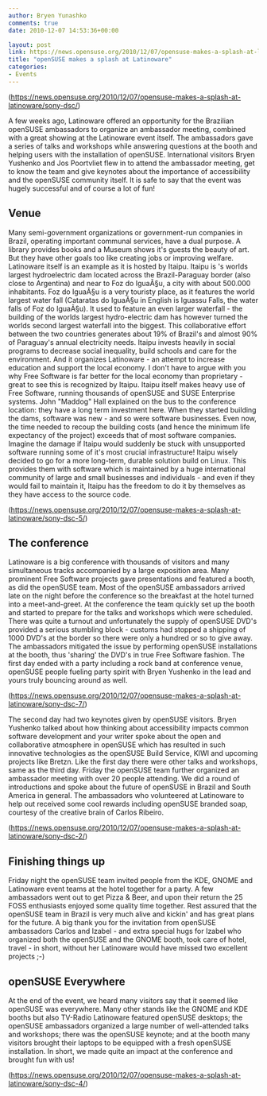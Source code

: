```yaml
---
author: Bryen Yunashko
comments: true
date: 2010-12-07 14:53:36+00:00

layout: post
link: https://news.opensuse.org/2010/12/07/opensuse-makes-a-splash-at-latinoware/
title: "openSUSE makes a splash at Latinoware"
categories:
- Events
---
```

(https://news.opensuse.org/2010/12/07/opensuse-makes-a-splash-at-latinoware/sony-dsc/)

A few weeks ago, Latinoware offered an opportunity for the Brazilian openSUSE ambassadors to organize an ambassador meeting, combined with a great showing at the Latinoware event itself. The ambassadors gave a series of talks and workshops while answering questions at the booth and helping users with the installation of openSUSE. International visitors Bryen Yushenko and Jos Poortvliet flew in to attend the ambassador meeting, get to know the team and give keynotes about the importance of accessibility and the openSUSE community itself. It is safe to say that the event was hugely successful and of course a lot of fun!

<!-- more -->


## Venue


Many semi-government organizations or government-run companies in Brazil, operating important communal services, have a dual purpose. A library provides books and a Museum shows it's guests the beauty of art. But they have other goals too like creating jobs or improving welfare. Latinoware itself is an example as it is hosted by Itaipu. Itaipu is 's worlds largest hydroelectric dam located across the Brazil-Paraguay border (also close to Argentina) and near to Foz do IguaÃ§u, a city with about 500.000 inhabitants. Foz do IguaÃ§u is a very touristy place, as it features the world largest water fall (Cataratas do IguaÃ§u in English is Iguassu Falls, the water falls of Foz do IguaÃ§u). It used to feature an even larger waterfall - the building of the worlds largest hydro-electric dam has however turned the worlds second largest waterfall into the biggest. This collaborative effort between the two countries generates about 19% of Brazil's and almost 90% of Paraguay's annual electricity needs. Itaipu invests heavily in social programs to decrease social  inequality, build schools and care for the environment. And it organizes Latinoware - an attempt to increase education and support the local economy. I don't have to argue with you why Free Software is far better for the local economy than proprietary - great to see this is recognized by Itaipu. Itaipu itself makes heavy use of Free Software, running thousands of openSUSE and SUSE Enterprise systems. John "Maddog" Hall explained on the bus to the conference location: they have a long term investment here. When they started building the dams, software was new - and so were software businesses. Even now, the time needed to recoup the building costs (and hence the minimum life expectancy of the project) exceeds that of most software companies. Imagine the damage if Itaipu would suddenly be stuck with unsupported software running some of it's most crucial infrastructure! Itaipu wisely decided to go for a more long-term, durable solution build on Linux. This provides them with software which is maintained by a huge international community of large and small businesses and individuals - and even if they would fail to maintain it, Itaipu has the freedom to do it by themselves as they have access to the source code.

(https://news.opensuse.org/2010/12/07/opensuse-makes-a-splash-at-latinoware/sony-dsc-5/)


## The conference


Latinoware is a big conference with thousands of visitors and many simultaneous tracks accompanied by a large exposition area. Many prominent Free Software projects gave presentations and featured a booth, as did the openSUSE team. Most of the openSUSE ambassadors arrived late on the night before the conference so the breakfast at the hotel turned into a meet-and-greet. At the conference the team quickly set up the booth and started to prepare for the talks and workshops which were scheduled. There was quite a turnout and unfortunately the supply of openSUSE DVD's provided a serious stumbling block - customs had stopped a shipping of 1000 DVD's at the border so there were only a hundred or so to give away. The ambassadors mitigated the issue by performing openSUSE installations at the booth, thus 'sharing' the DVD's in true Free Software fashion. The first day ended with a party including a rock band at conference venue, openSUSE people fueling party spirit with Bryen Yushenko in the lead and yours truly bouncing around as well.

(https://news.opensuse.org/2010/12/07/opensuse-makes-a-splash-at-latinoware/sony-dsc-7/)

The second day had two keynotes given by openSUSE visitors. Bryen Yushenko talked about how thinking about accessibility impacts common software development and your writer spoke about the open and collaborative atmosphere in openSUSE which has resulted in such innovative technologies as the openSUSE Build Service, KIWI and upcoming projects like Bretzn. Like the first day there were other talks and workshops, same as the third day. Friday the openSUSE team further organized an ambassador meeting with over 20 people attending. We did a round of introductions and spoke about the future of openSUSE in Brazil and South America in general. The ambassadors who volunteered at Latinoware to help out received some cool rewards including openSUSE branded soap, courtesy of the creative brain of Carlos Ribeiro.

(https://news.opensuse.org/2010/12/07/opensuse-makes-a-splash-at-latinoware/sony-dsc-2/)


## Finishing things up


Friday night the openSUSE team invited people from the KDE, GNOME and Latinoware event teams at the hotel together for a party. A few ambassadors went out to get Pizza & Beer, and upon their return the 25 FOSS enthusiasts enjoyed some quality time together. Rest assured that the openSUSE team in Brazil is very much alive and kickin' and has great plans for the future. A big thank you for the invitation from openSUSE ambassadors Carlos and Izabel - and extra special hugs for Izabel who organized both the openSUSE and the GNOME booth, took care of hotel, travel - in short, without her Latinoware would have missed two excellent projects ;-)


## openSUSE Everywhere


At the end of the event, we heard many visitors say that it seemed like openSUSE was everywhere. Many other stands like the GNOME and KDE booths but also TV-Radio Latinoware featured openSUSE desktops; the openSUSE ambassadors organized a large number of well-attended talks and workshops; there was the openSUSE keynote; and at the booth many visitors brought their laptops to be equipped with a fresh openSUSE installation. In short, we made quite an impact at the conference and brought fun with us!

(https://news.opensuse.org/2010/12/07/opensuse-makes-a-splash-at-latinoware/sony-dsc-4/)		
